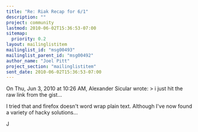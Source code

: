 ```yaml
---
title: "Re: Riak Recap for 6/1"
description: ""
project: community
lastmod: 2010-06-02T15:36:53-07:00
sitemap:
  priority: 0.2
layout: mailinglistitem
mailinglist_id: "msg00493"
mailinglist_parent_id: "msg00492"
author_name: "Joel Pitt"
project_section: "mailinglistitem"
sent_date: 2010-06-02T15:36:53-07:00
---
```



On Thu, Jun 3, 2010 at 10:26 AM, Alexander Sicular  wrote:
&gt; i just hit the raw link from the gist...

I tried that and firefox doesn't word wrap plain text. Although I've
now found a variety of hacky solutions...

J

